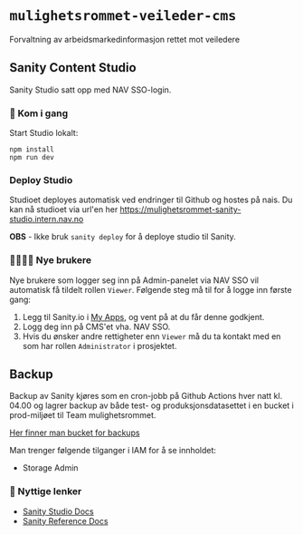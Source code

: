 # `mulighetsrommet-veileder-cms`

Forvaltning av arbeidsmarkedinformasjon rettet mot veiledere

## Sanity Content Studio

Sanity Studio satt opp med NAV SSO-login.

### 🚀 Kom i gang

Start Studio lokalt:

```
npm install
npm run dev
```

### Deploy Studio
Studioet deployes automatisk ved endringer til Github og hostes på nais.
Du kan nå studioet via url'en her https://mulighetsrommet-sanity-studio.intern.nav.no

**OBS** - Ikke bruk `sanity deploy` for å deploye studio til Sanity.

### 👨‍👩‍👦‍👦 Nye brukere

Nye brukere som logger seg inn på Admin-panelet via NAV SSO vil automatisk få tildelt rollen `Viewer`.
Følgende steg må til for å logge inn første gang:

1. Legg til Sanity.io i [My Apps](https://myapps.microsoft.com/), og vent på at du får denne godkjent.
2. Logg deg inn på CMS'et vha. NAV SSO.
3. Hvis du ønsker andre rettigheter enn `Viewer` må du ta kontakt med en som har rollen `Administrator` i prosjektet.

## Backup
Backup av Sanity kjøres som en cron-jobb på Github Actions hver natt kl. 04.00 og lagrer backup av både test- og produksjonsdatasettet i en bucket i prod-miljøet til Team mulighetsrommet.

[Her finner man bucket for backups](https://console.cloud.google.com/storage/browser/team-mulighetsrommet-sanity-backup;tab=objects?prefix=&forceOnObjectsSortingFiltering=false&authuser=1)

Man trenger følgende tilganger i IAM for å se innholdet:
* Storage Admin

### 🔗 Nyttige lenker

- [Sanity Studio Docs](https://www.sanity.io/docs/sanity-studio)
- [Sanity Reference Docs](https://www.sanity.io/docs/reference)
